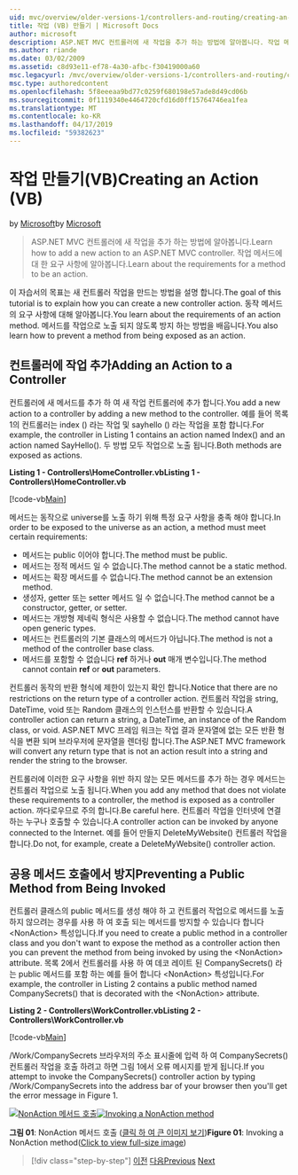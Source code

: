 ```yaml
---
uid: mvc/overview/older-versions-1/controllers-and-routing/creating-an-action-vb
title: 작업 (VB) 만들기 | Microsoft Docs
author: microsoft
description: ASP.NET MVC 컨트롤러에 새 작업을 추가 하는 방법에 알아봅니다. 작업 메서드에 대 한 요구 사항에 알아봅니다.
ms.author: riande
ms.date: 03/02/2009
ms.assetid: c8d93e11-ef78-4a30-afbc-f30419000a60
msc.legacyurl: /mvc/overview/older-versions-1/controllers-and-routing/creating-an-action-vb
msc.type: authoredcontent
ms.openlocfilehash: 5f8eeeaa9bd77c0259f680198e57ade8d49cd06b
ms.sourcegitcommit: 0f1119340e4464720cfd16d0ff15764746ea1fea
ms.translationtype: MT
ms.contentlocale: ko-KR
ms.lasthandoff: 04/17/2019
ms.locfileid: "59382623"
---
```

# <a name="creating-an-action-vb"></a><span data-ttu-id="08751-104">작업 만들기(VB)</span><span class="sxs-lookup"><span data-stu-id="08751-104">Creating an Action (VB)</span></span>

<span data-ttu-id="08751-105">by [Microsoft](https://github.com/microsoft)</span><span class="sxs-lookup"><span data-stu-id="08751-105">by [Microsoft](https://github.com/microsoft)</span></span>

> <span data-ttu-id="08751-106">ASP.NET MVC 컨트롤러에 새 작업을 추가 하는 방법에 알아봅니다.</span><span class="sxs-lookup"><span data-stu-id="08751-106">Learn how to add a new action to an ASP.NET MVC controller.</span></span> <span data-ttu-id="08751-107">작업 메서드에 대 한 요구 사항에 알아봅니다.</span><span class="sxs-lookup"><span data-stu-id="08751-107">Learn about the requirements for a method to be an action.</span></span>


<span data-ttu-id="08751-108">이 자습서의 목표는 새 컨트롤러 작업을 만드는 방법을 설명 합니다.</span><span class="sxs-lookup"><span data-stu-id="08751-108">The goal of this tutorial is to explain how you can create a new controller action.</span></span> <span data-ttu-id="08751-109">동작 메서드의 요구 사항에 대해 알아봅니다.</span><span class="sxs-lookup"><span data-stu-id="08751-109">You learn about the requirements of an action method.</span></span> <span data-ttu-id="08751-110">메서드를 작업으로 노출 되지 않도록 방지 하는 방법을 배웁니다.</span><span class="sxs-lookup"><span data-stu-id="08751-110">You also learn how to prevent a method from being exposed as an action.</span></span>

## <a name="adding-an-action-to-a-controller"></a><span data-ttu-id="08751-111">컨트롤러에 작업 추가</span><span class="sxs-lookup"><span data-stu-id="08751-111">Adding an Action to a Controller</span></span>

<span data-ttu-id="08751-112">컨트롤러에 새 메서드를 추가 하 여 새 작업 컨트롤러에 추가 합니다.</span><span class="sxs-lookup"><span data-stu-id="08751-112">You add a new action to a controller by adding a new method to the controller.</span></span> <span data-ttu-id="08751-113">예를 들어 목록 1의 컨트롤러는 index () 라는 작업 및 sayhello () 라는 작업을 포함 합니다.</span><span class="sxs-lookup"><span data-stu-id="08751-113">For example, the controller in Listing 1 contains an action named Index() and an action named SayHello().</span></span> <span data-ttu-id="08751-114">두 방법 모두 작업으로 노출 됩니다.</span><span class="sxs-lookup"><span data-stu-id="08751-114">Both methods are exposed as actions.</span></span>

<span data-ttu-id="08751-115">**Listing 1 - Controllers\HomeController.vb**</span><span class="sxs-lookup"><span data-stu-id="08751-115">**Listing 1 - Controllers\HomeController.vb**</span></span>

[!code-vb[Main](creating-an-action-vb/samples/sample1.vb)]

<span data-ttu-id="08751-116">메서드는 동작으로 universe를 노출 하기 위해 특정 요구 사항을 충족 해야 합니다.</span><span class="sxs-lookup"><span data-stu-id="08751-116">In order to be exposed to the universe as an action, a method must meet certain requirements:</span></span>

- <span data-ttu-id="08751-117">메서드는 public 이어야 합니다.</span><span class="sxs-lookup"><span data-stu-id="08751-117">The method must be public.</span></span>
- <span data-ttu-id="08751-118">메서드는 정적 메서드 일 수 없습니다.</span><span class="sxs-lookup"><span data-stu-id="08751-118">The method cannot be a static method.</span></span>
- <span data-ttu-id="08751-119">메서드는 확장 메서드를 수 없습니다.</span><span class="sxs-lookup"><span data-stu-id="08751-119">The method cannot be an extension method.</span></span>
- <span data-ttu-id="08751-120">생성자, getter 또는 setter 메서드 일 수 없습니다.</span><span class="sxs-lookup"><span data-stu-id="08751-120">The method cannot be a constructor, getter, or setter.</span></span>
- <span data-ttu-id="08751-121">메서드는 개방형 제네릭 형식은 사용할 수 없습니다.</span><span class="sxs-lookup"><span data-stu-id="08751-121">The method cannot have open generic types.</span></span>
- <span data-ttu-id="08751-122">메서드는 컨트롤러의 기본 클래스의 메서드가 아닙니다.</span><span class="sxs-lookup"><span data-stu-id="08751-122">The method is not a method of the controller base class.</span></span>
- <span data-ttu-id="08751-123">메서드를 포함할 수 없습니다 **ref** 하거나 **out** 매개 변수입니다.</span><span class="sxs-lookup"><span data-stu-id="08751-123">The method cannot contain **ref** or **out** parameters.</span></span>

<span data-ttu-id="08751-124">컨트롤러 동작의 반환 형식에 제한이 있는지 확인 합니다.</span><span class="sxs-lookup"><span data-stu-id="08751-124">Notice that there are no restrictions on the return type of a controller action.</span></span> <span data-ttu-id="08751-125">컨트롤러 작업을 string, DateTime, void 또는 Random 클래스의 인스턴스를 반환할 수 있습니다.</span><span class="sxs-lookup"><span data-stu-id="08751-125">A controller action can return a string, a DateTime, an instance of the Random class, or void.</span></span> <span data-ttu-id="08751-126">ASP.NET MVC 프레임 워크는 작업 결과 문자열에 없는 모든 반환 형식을 변환 되며 브라우저에 문자열을 렌더링 합니다.</span><span class="sxs-lookup"><span data-stu-id="08751-126">The ASP.NET MVC framework will convert any return type that is not an action result into a string and render the string to the browser.</span></span>

<span data-ttu-id="08751-127">컨트롤러에 이러한 요구 사항을 위반 하지 않는 모든 메서드를 추가 하는 경우 메서드는 컨트롤러 작업으로 노출 됩니다.</span><span class="sxs-lookup"><span data-stu-id="08751-127">When you add any method that does not violate these requirements to a controller, the method is exposed as a controller action.</span></span> <span data-ttu-id="08751-128">까다로우므로 주의 합니다.</span><span class="sxs-lookup"><span data-stu-id="08751-128">Be careful here.</span></span> <span data-ttu-id="08751-129">컨트롤러 작업을 인터넷에 연결 하는 누구나 호출할 수 있습니다.</span><span class="sxs-lookup"><span data-stu-id="08751-129">A controller action can be invoked by anyone connected to the Internet.</span></span> <span data-ttu-id="08751-130">예를 들어 만들지 DeleteMyWebsite() 컨트롤러 작업을 합니다.</span><span class="sxs-lookup"><span data-stu-id="08751-130">Do not, for example, create a DeleteMyWebsite() controller action.</span></span>

## <a name="preventing-a-public-method-from-being-invoked"></a><span data-ttu-id="08751-131">공용 메서드 호출에서 방지</span><span class="sxs-lookup"><span data-stu-id="08751-131">Preventing a Public Method from Being Invoked</span></span>

<span data-ttu-id="08751-132">컨트롤러 클래스의 public 메서드를 생성 해야 하 고 컨트롤러 작업으로 메서드를 노출 하지 않으려는 경우를 사용 하 여 호출 되는 메서드를 방지할 수 있습니다 합니다 &lt;NonAction&gt; 특성입니다.</span><span class="sxs-lookup"><span data-stu-id="08751-132">If you need to create a public method in a controller class and you don't want to expose the method as a controller action then you can prevent the method from being invoked by using the &lt;NonAction&gt; attribute.</span></span> <span data-ttu-id="08751-133">목록 2에서 컨트롤러를 사용 하 여 데코 레이트 된 CompanySecrets() 라는 public 메서드를 포함 하는 예를 들어 합니다 &lt;NonAction&gt; 특성입니다.</span><span class="sxs-lookup"><span data-stu-id="08751-133">For example, the controller in Listing 2 contains a public method named CompanySecrets() that is decorated with the &lt;NonAction&gt; attribute.</span></span>

<span data-ttu-id="08751-134">**Listing 2 - Controllers\WorkController.vb**</span><span class="sxs-lookup"><span data-stu-id="08751-134">**Listing 2 - Controllers\WorkController.vb**</span></span>

[!code-vb[Main](creating-an-action-vb/samples/sample2.vb)]

<span data-ttu-id="08751-135">/Work/CompanySecrets 브라우저의 주소 표시줄에 입력 하 여 CompanySecrets() 컨트롤러 작업을 호출 하려고 하면 그림 1에서 오류 메시지를 받게 됩니다.</span><span class="sxs-lookup"><span data-stu-id="08751-135">If you attempt to invoke the CompanySecrets() controller action by typing /Work/CompanySecrets into the address bar of your browser then you'll get the error message in Figure 1.</span></span>


<span data-ttu-id="08751-136">[![NonAction 메서드 호출](creating-an-action-vb/_static/image1.jpg)](creating-an-action-vb/_static/image1.png)</span><span class="sxs-lookup"><span data-stu-id="08751-136">[![Invoking a NonAction method](creating-an-action-vb/_static/image1.jpg)](creating-an-action-vb/_static/image1.png)</span></span>

<span data-ttu-id="08751-137">**그림 01**: NonAction 메서드 호출 ([클릭 하 여 큰 이미지 보기](creating-an-action-vb/_static/image2.png))</span><span class="sxs-lookup"><span data-stu-id="08751-137">**Figure 01**: Invoking a NonAction method([Click to view full-size image](creating-an-action-vb/_static/image2.png))</span></span>

> [!div class="step-by-step"]
> <span data-ttu-id="08751-138">[이전](creating-a-controller-vb.md)
> [다음](aspnet-mvc-controllers-overview-cs.md)</span><span class="sxs-lookup"><span data-stu-id="08751-138">[Previous](creating-a-controller-vb.md)
[Next](aspnet-mvc-controllers-overview-cs.md)</span></span>
